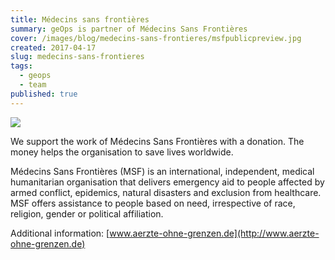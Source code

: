 ```yaml
---
title: Médecins sans frontières
summary: geOps is partner of Médecins Sans Frontières
cover: /images/blog/medecins-sans-frontieres/msfpublicpreview.jpg
created: 2017-04-17
slug: medecins-sans-frontieres
tags:
  - geops
  - team
published: true
---
```


[![](/images/blog/medecins-sans-frontieres/Logo_Partner-Unternehmen_2017_E_72_RGB.png)](http://www.aerzte-ohne-grenzen.de)

We support the work of Médecins Sans Frontières with a donation. The money helps the organisation to save lives worldwide.

Médecins Sans Frontières (MSF) is an international, independent, medical humanitarian organisation that delivers emergency aid to people affected by armed conflict, epidemics, natural disasters and exclusion from healthcare. MSF offers assistance to people based on need, irrespective of race, religion, gender or political affiliation.

Additional information: [www.aerzte-ohne-grenzen.de](http://www.aerzte-ohne-grenzen.de)
